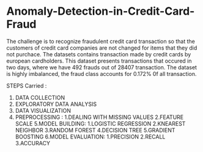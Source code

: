 # Anomaly-Detection-in-Credit-Card-Fraud
The challenge is to recognize fraudulent credit card transaction so that the customers of credit card companies are not changed for items that they did not purchace.
The datasets contains transaction made by credit cards  by european cardholders.
This dataset presents transactions that occured in two days, where we have 492 frauds out of 28407 transaction.
The dataset is highly imbalanced, the fraud class accounts for 0.172% 0f all transaction.

STEPS Carried :
1. DATA COLLECTION
2. EXPLORATORY DATA ANALYSIS
3. DATA VISUALIZATION
4. PREPROCESSING :
   1.DEALING WITH MISSING VALUES
   2.FEATURE SCALE
5.MODEL BUILDING:
   1.LOGISTIC REGRESSION
   2.KNEAREST NEIGHBOR
   3.RANDOM FOREST
   4.DECISION TREE
   5.GRADIENT BOOSTING 
6.MODEL EVALUATION:
   1.PRECISION
   2.RECALL
   3.ACCURACY   
